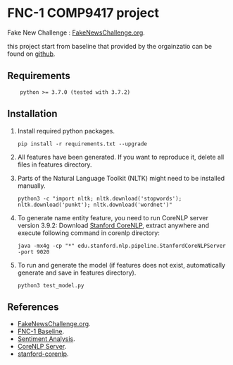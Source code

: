 # FNC-1 COMP9417 project

Fake New Challenge : [FakeNewsChallenge.org](http://fakenewschallenge.org).

this project start from baseline that provided by the orgainzatio can be found on [github](https://github.com/FakeNewsChallenge/fnc-1-baseline).

## Requirements

        python >= 3.7.0 (tested with 3.7.2)

## Installation

1.  Install required python packages.

        pip install -r requirements.txt --upgrade

2.  All features have been generated. If you want to reproduce it, delete all files in features directory.

3.  Parts of the Natural Language Toolkit (NLTK) might need to be installed manually.

        python3 -c "import nltk; nltk.download('stopwords'); nltk.download('punkt'); nltk.download('wordnet')"

4.  To generate name entity feature, you need to run CoreNLP server version 3.9.2: Download [Stanford CoreNLP](https://stanfordnlp.github.io/CoreNLP/history.html), extract anywhere and execute following command in corenlp directory:

        java -mx4g -cp "*" edu.stanford.nlp.pipeline.StanfordCoreNLPServer -port 9020

5.  To run and generate the model (if features does not exist, automatically generate and save in features directory).

        python3 test_model.py

## References

- [FakeNewsChallenge.org](http://fakenewschallenge.org).
- [FNC-1 Baseline](https://github.com/FakeNewsChallenge/fnc-1-baseline).
- [Sentiment Analysis](http://www.nltk.org/howto/sentiment.html).
- [CoreNLP Server](https://stanfordnlp.github.io/CoreNLP/index.html).
- [stanford-corenlp](https://github.com/Lynten/stanford-corenlp).
